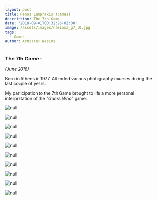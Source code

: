 ```yaml
---
layout: post
title: Panos Lamprakis (Games)
description: The 7th Game
date: '2018-09-01T00:32:26+02:00'
image: /assets/images/nasiosa_g7_10.jpg
tags:
  - Games
author: Achilles Nasios
---
```

### The 7th Game -

_(June 2018)_

Born in Athens in 1977. Attended various photography courses during the last couple of years. 

My participation to the 7th Game brought to life a more personal interpretation of the _"Guess Who"_ game.

![null](/assets/images/lamprakisp_g7_01.jpg)

![null](/assets/images/lamprakisp_g7_02.jpg)

![null](/assets/images/lamprakisp_g7_03.jpg)

![null](/assets/images/lamprakisp_g7_04.jpg)

![null](/assets/images/lamprakisp_g7_05.jpg)

![null](/assets/images/lamprakisp_g7_06.jpg)

![null](/assets/images/lamprakisp_g7_07.jpg)

![null](/assets/images/lamprakisp_g7_08.jpg)

![null](/assets/images/lamprakisp_g7_09.jpg)

![null](/assets/images/lamprakisp_g7_10.jpg)
